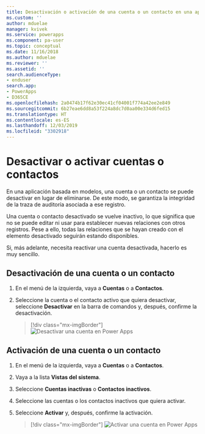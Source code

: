 ```yaml
---
title: Desactivación o activación de una cuenta o un contacto en una aplicación basada en modelos | Microsoft Docs
ms.custom: ''
author: mduelae
manager: kvivek
ms.service: powerapps
ms.component: pa-user
ms.topic: conceptual
ms.date: 11/16/2018
ms.author: mduelae
ms.reviewer: ''
ms.assetid: ''
search.audienceType:
- enduser
search.app:
- PowerApps
- D365CE
ms.openlocfilehash: 2a0474b17f62e30ec41cf04001f774a42ee2e849
ms.sourcegitcommit: 6b27eae6dd8a53f224a8dc7d0aa00e334d6fed15
ms.translationtype: HT
ms.contentlocale: es-ES
ms.lasthandoff: 12/03/2019
ms.locfileid: "3302918"
---
```

# <a name="deactivate-or-activate-an-account-or-contact"></a>Desactivar o activar cuentas o contactos

En una aplicación basada en modelos, una cuenta o un contacto se puede desactivar en lugar de eliminarse. De este modo, se garantiza la integridad de la traza de auditoría asociada a ese registro.  
  
Una cuenta o contacto desactivado se vuelve inactivo, lo que significa que no se puede editar ni usar para establecer nuevas relaciones con otros registros. Pese a ello, todas las relaciones que se hayan creado con el elemento desactivado seguirán estando disponibles.  
  
Si, más adelante, necesita reactivar una cuenta desactivada, hacerlo es muy sencillo.   
  
## <a name="deactivate-an-account-or-contact"></a>Desactivación de una cuenta o un contacto 
  
1.  En el menú de la izquierda, vaya a **Cuentas** o a **Contactos**.  
  
2.  Seleccione la cuenta o el contacto activo que quiera desactivar, seleccione **Desactivar** en la barra de comandos y, después, confirme la desactivación.

    > [!div class="mx-imgBorder"]
    > ![Desactivar una cuenta en Power Apps](media/DeactiveAccounts.png "Desactivar una cuenta en Power Apps")


## <a name="activate-an-account-or-contact"></a>Activación de una cuenta o un contacto  
  
1.  En el menú de la izquierda, vaya a **Cuentas** o a **Contactos**. 
  
2.  Vaya a la lista **Vistas del sistema**.

3.  Seleccione **Cuentas inactivas** o **Contactos inactivos**.  
  
4.  Seleccione las cuentas o los contactos inactivos que quiera activar.

5.  Seleccione **Activar** y, después, confirme la activación.  

    > [!div class="mx-imgBorder"]
    > ![Activar una cuenta en Power Apps](media/ActiveAccounts.png "Activar una cuenta en Power Apps")  



